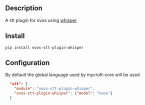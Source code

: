 ## Description

A stt plugin for ovos using [whisper](https://github.com/openai/whisper)

## Install

`pip install ovos-stt-plugin-whisper`


## Configuration

By default the global language used by mycroft-core will be used

```json
  "stt": {
    "module": "ovos-stt-plugin-whisper",
    "ovos-stt-plugin-whisper": {"model": "base"}
  }
 
```